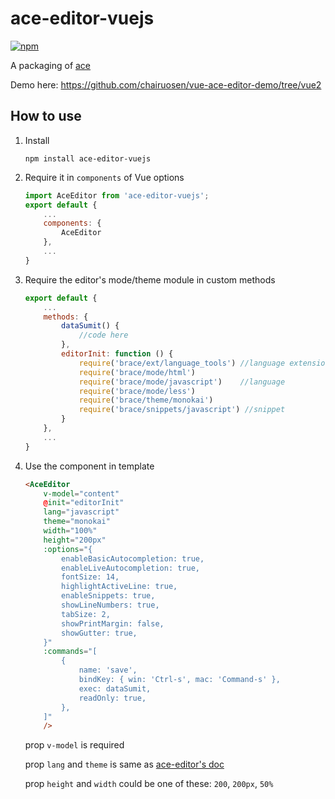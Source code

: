 ace-editor-vuejs
====================


[![npm](https://img.shields.io/npm/v/ace-editor-vuejs)](https://www.npmjs.com/package/ace-editor-vuejs)


A packaging of [ace](https://ace.c9.io/)

Demo here: https://github.com/chairuosen/vue-ace-editor-demo/tree/vue2

## How to use

1. Install

    ```
    npm install ace-editor-vuejs
    ```
    
2. Require it in `components` of Vue options

    ```js
    import AceEditor from 'ace-editor-vuejs';
    export default {
        ...
        components: {
            AceEditor
        },
        ...
    }
    ```
 
3. Require the editor's mode/theme module in custom methods
    
    ```js
    export default {
        ...
        methods: {
            dataSumit() {
                //code here
            },
            editorInit: function () {
                require('brace/ext/language_tools') //language extension prerequsite...
                require('brace/mode/html')                
                require('brace/mode/javascript')    //language
                require('brace/mode/less')
                require('brace/theme/monokai')
                require('brace/snippets/javascript') //snippet
            }
        },
        ...
    }
    ```
    
4. Use the component in template

    ```html
    <AceEditor 
        v-model="content" 
        @init="editorInit" 
        lang="javascript" 
        theme="monokai" 
        width="100%" 
        height="200px"
        :options="{
            enableBasicAutocompletion: true,
            enableLiveAutocompletion: true,
            fontSize: 14,
            highlightActiveLine: true,
            enableSnippets: true,
            showLineNumbers: true,
            tabSize: 2,
            showPrintMargin: false,
            showGutter: true,
        }"
        :commands="[
            {
                name: 'save',
                bindKey: { win: 'Ctrl-s', mac: 'Command-s' },
                exec: dataSumit,
                readOnly: true,
            },
        ]"
        />
    ```
    
    prop `v-model`  is required
    
    prop `lang` and `theme` is same as [ace-editor's doc](https://github.com/ajaxorg/ace)
    
    prop `height` and `width` could be one of these:  `200`, `200px`, `50%`

    
